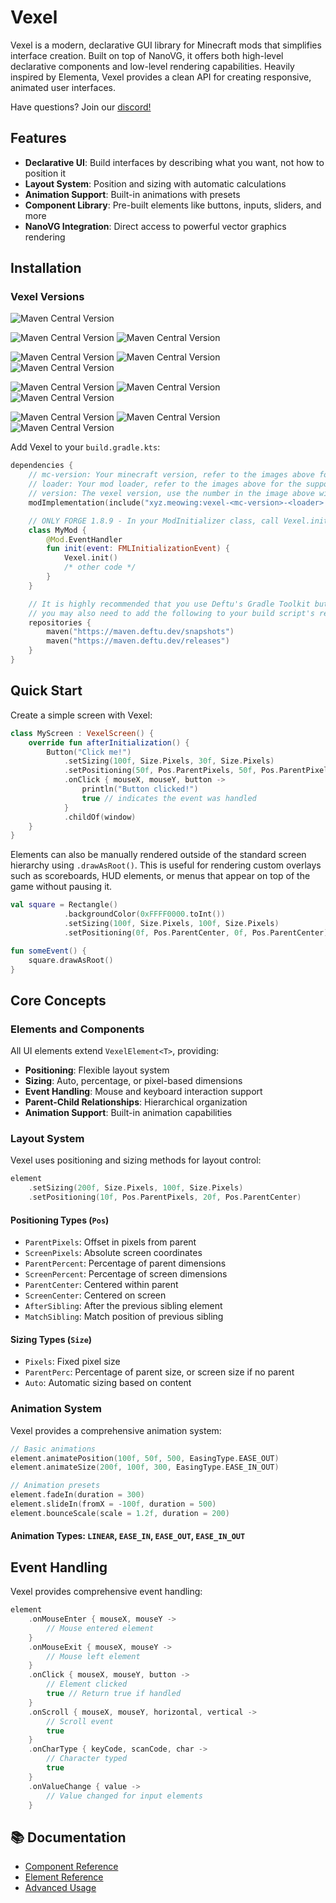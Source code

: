 # Vexel

Vexel is a modern, declarative GUI library for Minecraft mods that simplifies interface creation. Built on top of NanoVG, it offers both high-level declarative components and low-level rendering capabilities. Heavily inspired by Elementa, Vexel provides a clean API for creating responsive, animated user interfaces.

Have questions? Join our [discord!](https://discord.gg/QHFWnydFXr)

## Features

- **Declarative UI**: Build interfaces by describing what you want, not how to position it
- **Layout System**: Position and sizing with automatic calculations
- **Animation Support**: Built-in animations with presets
- **Component Library**: Pre-built elements like buttons, inputs, sliders, and more
- **NanoVG Integration**: Direct access to powerful vector graphics rendering

## Installation

### Vexel Versions

![Maven Central Version](https://img.shields.io/maven-central/v/xyz.meowing/vexel-1.8.9-forge?label=Vexel%201.8.9%20Forge)

![Maven Central Version](https://img.shields.io/maven-central/v/xyz.meowing/vexel-1.20.1-fabric?label=Vexel%201.20.1%20Fabric)
![Maven Central Version](https://img.shields.io/maven-central/v/xyz.meowing/vexel-1.20.1-forge?label=Vexel%201.20.1%20Forge)

![Maven Central Version](https://img.shields.io/maven-central/v/xyz.meowing/vexel-1.21.5-fabric?label=Vexel%201.21.5%20Fabric)
![Maven Central Version](https://img.shields.io/maven-central/v/xyz.meowing/vexel-1.21.5-forge?label=Vexel%201.21.5%20Forge)
![Maven Central Version](https://img.shields.io/maven-central/v/xyz.meowing/vexel-1.21.5-neoforge?label=Vexel%201.21.5%20NeoForge)

![Maven Central Version](https://img.shields.io/maven-central/v/xyz.meowing/vexel-1.21.7-fabric?label=Vexel%201.21.7%20Fabric)
![Maven Central Version](https://img.shields.io/maven-central/v/xyz.meowing/vexel-1.21.7-forge?label=Vexel%201.21.7%20Forge)
![Maven Central Version](https://img.shields.io/maven-central/v/xyz.meowing/vexel-1.21.7-neoforge?label=Vexel%201.21.7%20NeoForge)

![Maven Central Version](https://img.shields.io/maven-central/v/xyz.meowing/vexel-1.21.9-fabric?label=Vexel%201.21.9%20Fabric)
![Maven Central Version](https://img.shields.io/maven-central/v/xyz.meowing/vexel-1.21.9-forge?label=Vexel%201.21.9%20Forge)
![Maven Central Version](https://img.shields.io/maven-central/v/xyz.meowing/vexel-1.21.9-neoforge?label=Vexel%201.21.9%20NeoForge)

Add Vexel to your `build.gradle.kts`:

```kotlin
dependencies {
    // mc-version: Your minecraft version, refer to the images above for the supported versions
    // loader: Your mod loader, refer to the images above for the supported mod loaders
    // version: The vexel version, use the number in the image above without the character "v", so like 106
    modImplementation(include("xyz.meowing:vexel-<mc-version>-<loader>:<version>")!!)

    // ONLY FORGE 1.8.9 - In your ModInitializer class, call Vexel.init() like:
    class MyMod {
        @Mod.EventHandler
        fun init(event: FMLInitializationEvent) {
            Vexel.init()
            /* other code */
        }
    }

    // It is highly recommended that you use Deftu's Gradle Toolkit but if you use any other GT,
    // you may also need to add the following to your build script's repositories:
    repositories {
        maven("https://maven.deftu.dev/snapshots")
        maven("https://maven.deftu.dev/releases")
    }
}
```

## Quick Start

Create a simple screen with Vexel:

```kotlin
class MyScreen : VexelScreen() {
    override fun afterInitialization() {
        Button("Click me!")
            .setSizing(100f, Size.Pixels, 30f, Size.Pixels)
            .setPositioning(50f, Pos.ParentPixels, 50f, Pos.ParentPixels)
            .onClick { mouseX, mouseY, button ->
                println("Button clicked!")
                true // indicates the event was handled
            }
            .childOf(window)
    }
}
```
Elements can also be manually rendered outside of the standard screen hierarchy using `.drawAsRoot()`.
This is useful for rendering custom overlays such as scoreboards, HUD elements, or menus that appear on top of the game without pausing it.
```kotlin
val square = Rectangle()
            .backgroundColor(0xFFFF0000.toInt())
            .setSizing(100f, Size.Pixels, 100f, Size.Pixels)
            .setPositioning(0f, Pos.ParentCenter, 0f, Pos.ParentCenter)

fun someEvent() {
    square.drawAsRoot()
}
```

## Core Concepts

### Elements and Components

All UI elements extend `VexelElement<T>`, providing:
- **Positioning**: Flexible layout system
- **Sizing**: Auto, percentage, or pixel-based dimensions
- **Event Handling**: Mouse and keyboard interaction support
- **Parent-Child Relationships**: Hierarchical organization
- **Animation Support**: Built-in animation capabilities

### Layout System

Vexel uses positioning and sizing methods for layout control:

```kotlin
element
    .setSizing(200f, Size.Pixels, 100f, Size.Pixels)
    .setPositioning(10f, Pos.ParentPixels, 20f, Pos.ParentCenter)
```

#### Positioning Types (`Pos`)
- `ParentPixels`: Offset in pixels from parent
- `ScreenPixels`: Absolute screen coordinates
- `ParentPercent`: Percentage of parent dimensions
- `ScreenPercent`: Percentage of screen dimensions
- `ParentCenter`: Centered within parent
- `ScreenCenter`: Centered on screen
- `AfterSibling`: After the previous sibling element
- `MatchSibling`: Match position of previous sibling

#### Sizing Types (`Size`)
- `Pixels`: Fixed pixel size
- `ParentPerc`: Percentage of parent size, or screen size if no parent
- `Auto`: Automatic sizing based on content

### Animation System

Vexel provides a comprehensive animation system:

```kotlin
// Basic animations
element.animatePosition(100f, 50f, 500, EasingType.EASE_OUT)
element.animateSize(200f, 100f, 300, EasingType.EASE_IN_OUT)

// Animation presets
element.fadeIn(duration = 300)
element.slideIn(fromX = -100f, duration = 500)
element.bounceScale(scale = 1.2f, duration = 200)
```

#### Animation Types: `LINEAR`, `EASE_IN`, `EASE_OUT`, `EASE_IN_OUT`

## Event Handling

Vexel provides comprehensive event handling:

```kotlin
element
    .onMouseEnter { mouseX, mouseY ->
        // Mouse entered element
    }
    .onMouseExit { mouseX, mouseY ->
        // Mouse left element
    }
    .onClick { mouseX, mouseY, button ->
        // Element clicked
        true // Return true if handled
    }
    .onScroll { mouseX, mouseY, horizontal, vertical ->
        // Scroll event
        true
    }
    .onCharType { keyCode, scanCode, char ->
        // Character typed
        true
    }
    .onValueChange { value ->
        // Value changed for input elements
    }
```

## 📚 Documentation

- [Component Reference](docs/Components.md)
- [Element Reference](docs/Elements.md)
- [Advanced Usage](docs/Advanced.md)
